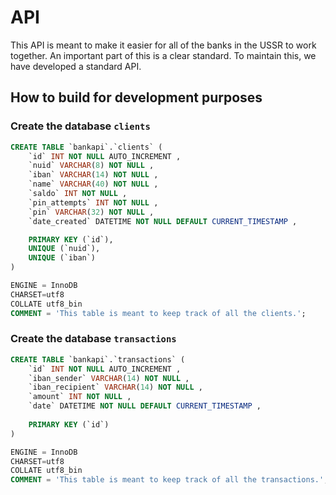 # API

This API is meant to make it easier for all of the banks in the USSR to work together. An important part of this is a clear standard. To maintain this, we have developed a standard API.

## How to build for development purposes

### Create the database `clients`
```sql
CREATE TABLE `bankapi`.`clients` ( 
    `id` INT NOT NULL AUTO_INCREMENT , 
    `nuid` VARCHAR(8) NOT NULL , 
    `iban` VARCHAR(14) NOT NULL , 
    `name` VARCHAR(40) NOT NULL , 
    `saldo` INT NOT NULL , 
    `pin_attempts` INT NOT NULL , 
    `pin` VARCHAR(32) NOT NULL , 
    `date_created` DATETIME NOT NULL DEFAULT CURRENT_TIMESTAMP , 

    PRIMARY KEY (`id`), 
    UNIQUE (`nuid`), 
    UNIQUE (`iban`)
) 

ENGINE = InnoDB 
CHARSET=utf8 
COLLATE utf8_bin 
COMMENT = 'This table is meant to keep track of all the clients.';
```

### Create the database `transactions`

```sql
CREATE TABLE `bankapi`.`transactions` ( 
    `id` INT NOT NULL AUTO_INCREMENT , 
    `iban_sender` VARCHAR(14) NOT NULL , 
    `iban_recipient` VARCHAR(14) NOT NULL , 
    `amount` INT NOT NULL , 
    `date` DATETIME NOT NULL DEFAULT CURRENT_TIMESTAMP , 
    
    PRIMARY KEY (`id`)
) 

ENGINE = InnoDB 
CHARSET=utf8 
COLLATE utf8_bin 
COMMENT = 'This table is meant to keep track of all the transactions.';
```
